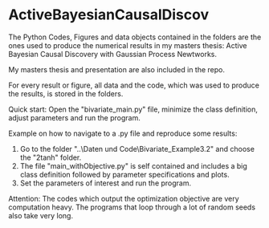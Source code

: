 # ActiveBayesianCausalDiscov

The Python Codes, Figures and data objects contained in the folders are the ones used to produce
the numerical results in my masters thesis: Active Bayesian Causal Discovery with Gaussian Process Newtworks.

My masters thesis and presentation are also included in the repo.

For every result or figure, all data and the code, which was used to produce the results, is stored in the folders. 

Quick start: Open the "bivariate_main.py" file, minimize the class definition, adjust parameters and run the program.

Example on how to navigate to a .py file and reproduce some results:
  1. Go to the folder "..\Daten und Code\Bivariate_Example3.2" and choose the "2tanh" folder.
  2. The file "main_withObjective.py" is self contained and includes a big class definition 
     followed by parameter specifications and plots.
  3. Set the parameters of interest and run the program. 
  
 Attention: The codes which output the optimization objective are very computation heavy.
            The programs that loop through a lot of random seeds also take very long.
